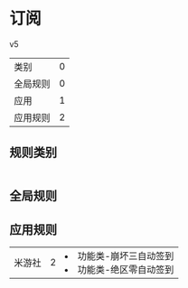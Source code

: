 # 订阅

v5

|||
| - |:-:|
|类别|0|
|全局规则|0|
|应用|1|
|应用规则|2|

## 规则类别

|||
| - |:-:|


## 全局规则



## 应用规则

||||
| - |:-:|-|
|米游社|2|<li>功能类-崩坏三自动签到<li>功能类-绝区零自动签到|
